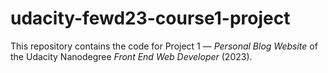 # udacity-fewd23-course1-project

This repository contains the code for Project 1 — _Personal Blog Website_ of the Udacity Nanodegree _Front End Web Developer_ (2023).

